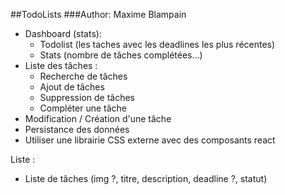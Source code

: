 ##TodoLists
###Author: Maxime Blampain

- Dashboard (stats):
    * Todolist (les taches avec les deadlines les plus récentes)
    * Stats (nombre de tâches complétées...)
- Liste des tâches :
    * Recherche de tâches
    * Ajout de tâches
    * Suppression de tâches
    * Compléter une tâche
- Modification / Création d'une tâche
- Persistance des données
- Utiliser une librairie CSS externe avec des composants react

Liste :
- Liste de tâches (img ?, titre, description, deadline ?, statut)